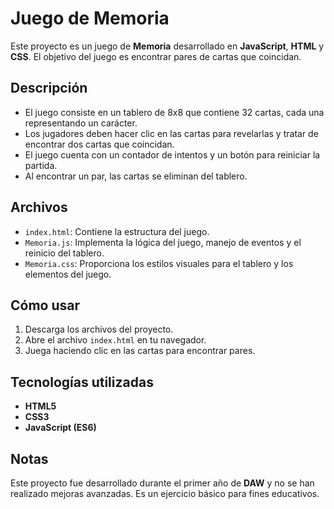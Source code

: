 # Juego de Memoria

Este proyecto es un juego de **Memoria** desarrollado en **JavaScript**, **HTML** y **CSS**. El objetivo del juego es encontrar pares de cartas que coincidan.

## Descripción

- El juego consiste en un tablero de 8x8 que contiene 32 cartas, cada una representando un carácter.
- Los jugadores deben hacer clic en las cartas para revelarlas y tratar de encontrar dos cartas que coincidan.
- El juego cuenta con un contador de intentos y un botón para reiniciar la partida.
- Al encontrar un par, las cartas se eliminan del tablero.

## Archivos

- `index.html`: Contiene la estructura del juego.
- `Memoria.js`: Implementa la lógica del juego, manejo de eventos y el reinicio del tablero.
- `Memoria.css`: Proporciona los estilos visuales para el tablero y los elementos del juego.

## Cómo usar

1. Descarga los archivos del proyecto.
2. Abre el archivo `index.html` en tu navegador.
3. Juega haciendo clic en las cartas para encontrar pares.

## Tecnologías utilizadas

- **HTML5**
- **CSS3**
- **JavaScript (ES6)**

## Notas

Este proyecto fue desarrollado durante el primer año de **DAW** y no se han realizado mejoras avanzadas. Es un ejercicio básico para fines educativos.
